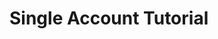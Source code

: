 # Single Account Tutorial

<!-- Placeholder for future content for Pipelines v2 -->


<!-- ##DOCS-SOURCER-START
{
  "sourcePlugin": "local-copier",
  "hash": "efe1fc1398743fa730f43e4632103c43"
}
##DOCS-SOURCER-END -->
